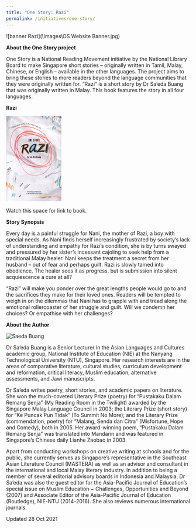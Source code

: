 ```yaml
---
title: "One Story: Razi"
permalink: /initiatives/one-story/
---
```

![banner Razi](\images\OS Website Banner.jpg)

**About the One Story project**

One Story is a National Reading Movement initiative by the National Library Board to make Singapore short stories – originally written in Tamil, Malay, Chinese, or English – available in the other languages. The project aims to bring these stories to more readers beyond the language communities that they were originally written for. “Razi” is a short story by Dr Sa’eda Buang that was originally written in Malay. This book features the story in all four languages.

**Razi**

<img src="/images/OS BookCover.jpg" style="width:30%" alt="Razi"/>

Watch this space for link to book.



**Story Synopsis**

Every day is a painful struggle for Nani, the mother of Razi, a boy with special needs. As Nani finds herself increasingly frustrated by society’s lack of understanding and empathy for Razi’s condition, she is by turns swayed and pressured by her sister’s incessant cajoling to seek help from a traditional Malay healer. Nani keeps the treatment a secret from her husband – out of fear and perhaps guilt. Razi is slowly tamed into obedience. The healer sees it as progress, but is submission into silent acquiescence a cure at all?

“Razi” will make you ponder over the great lengths people would go to and the sacrifices they make for their loved ones.  Readers will be tempted to weigh in on the dilemmas that Nani has to grapple with and tread along the emotional rollercoaster of her struggle and guilt. Will we condemn her choices? Or empathise with her challenges? 


**About the Author**

<img src="/images/One Story Razi/Saeda Buang.jpg" style="width:30%" alt="Saeda Buang"/>

Dr Sa’eda Buang is a Senior Lecturer in the Asian Languages and Cultures academic group, National Institute of Education (NIE) at the Nanyang Technological University (NTU), Singapore. Her research interests are in the areas of comparative literature, cultural studies, curriculum development and reformation, critical literacy, Muslim education, alternative assessments, and Jawi manuscripts. 

Dr Sa’eda writes poetry, short stories, and academic papers on literature. She won the much-coveted Literary Prize (poetry) for “Pustakaku Dalam Remang Senja” (My Reading Room in the Twilight) awarded by the Singapore Malay Language Council in 2003; the Literary Prize (short story) for “Ke Puncak Pun Tidak” (To Summit No More); and the Literary Prize (commendation, poetry) for “Malang, Senda dan Citra” (Misfortune, Hope and Comedy), both in 2005. Her award-winning poem, “Pustakaku Dalam Remang Senja” was translated into Mandarin and was featured in Singapore’s Chinese daily Lianhe Zaobao in 2003. 

Apart from conducting workshops on creative writing at schools and for the public, she currently serves as Singapore’s representative in the Southeast Asian Literature Council (MASTERA) as well as an advisor and consultant in the international and local Malay literary industry. In addition to being a member of several editorial advisory boards in Indonesia and Malaysia, Dr Sa’eda was also the guest editor for the Asia-Pacific Journal of Education’s special issue on Muslim Education − Challenges, Opportunities and Beyond (2007) and Associate Editor of the Asia-Pacific Journal of Education (Routledge), NIE-NTU (2014-2016). She also reviews numerous international journals.



Updated 28 Oct 2021